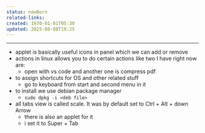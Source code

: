 ```yaml
---
status: newBorn
related-links: 
created: 1970-01-01T05:30
updated: 2025-08-08T19:25
---
```

---

- applet is basically useful icons in panel which we can add or remove
- actions in linux allows you to do certain actions like two I have right now are:
	- open with vs code and another one is compress pdf
- to assign shortcuts for OS and other related stuff
	- go to keyboard from start and second menu in it
- to install we use debian package manager
	- `sudo dpkg -i <deb file>`
- all tabs view is called scale. It was by default set to Ctrl + Alt + down Arrow
	- there is also an applet for it
	- i set it to Super + Tab
